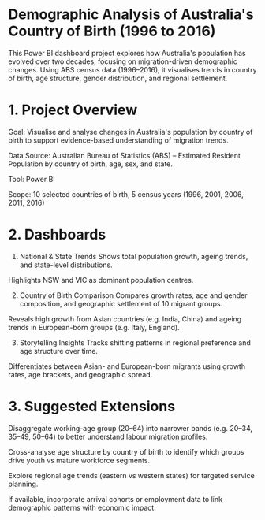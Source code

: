 # Demographic Analysis of Australia's Country of Birth (1996 to 2016)
This Power BI dashboard project explores how Australia's population has evolved over two decades, focusing on migration-driven demographic changes. Using ABS census data (1996–2016), it visualises trends in country of birth, age structure, gender distribution, and regional settlement.

# 1. Project Overview
Goal: Visualise and analyse changes in Australia's population by country of birth to support evidence-based understanding of migration trends.

Data Source: Australian Bureau of Statistics (ABS) – Estimated Resident Population by country of birth, age, sex, and state.

Tool: Power BI

Scope: 10 selected countries of birth, 5 census years (1996, 2001, 2006, 2011, 2016)

# 2. Dashboards
1. National & State Trends
Shows total population growth, ageing trends, and state-level distributions.

Highlights NSW and VIC as dominant population centres.

2. Country of Birth Comparison
Compares growth rates, age and gender composition, and geographic settlement of 10 migrant groups.

Reveals high growth from Asian countries (e.g. India, China) and ageing trends in European-born groups (e.g. Italy, England).

3. Storytelling Insights
Tracks shifting patterns in regional preference and age structure over time.

Differentiates between Asian- and European-born migrants using growth rates, age brackets, and geographic spread.

# 3. Suggested Extensions
Disaggregate working-age group (20–64) into narrower bands (e.g. 20–34, 35–49, 50–64) to better understand labour migration profiles.

Cross-analyse age structure by country of birth to identify which groups drive youth vs mature workforce segments.

Explore regional age trends (eastern vs western states) for targeted service planning.

If available, incorporate arrival cohorts or employment data to link demographic patterns with economic impact.

